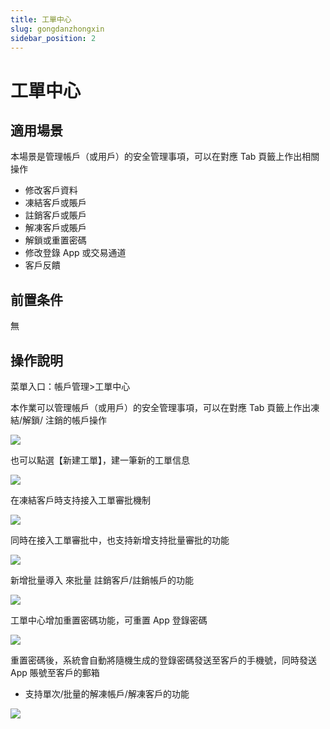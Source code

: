 ```yaml
---
title: 工單中心
slug: gongdanzhongxin
sidebar_position: 2
---
```



# 工單中心

## 適用場景

本場景是管理帳戶（或用戶）的安全管理事項，可以在對應 Tab 頁籤上作出相關操作

- 修改客戶資料
- 凍結客戶或賬戶
- 註銷客戶或賬戶
- 解凍客戶或賬戶
- 解鎖或重置密碼
- 修改登錄 App 或交易通道
- 客戶反饋

## 前置条件

無

## 操作說明

菜單入口：帳戶管理&gt;工單中心

本作業可以管理帳戶（或用戶）的安全管理事項，可以在對應 Tab 頁籤上作出凍結/解鎖/ 注銷的帳戶操作

<img src="/assets/YQCqbGyIQooFaIx3RBPcuG0Rndc.png"/>

也可以點選【新建工單】，建一筆新的工單信息

<img src="/assets/M0f7b6rfIoeHSuxTNnocNH8An8e.png"/>

在凍結客戶時支持接入工單審批機制

<img src="/assets/PTZlb1mgQoRLaDx5XvacZB0EnIb.png"/>

同時在接入工單審批中，也支持新增支持批量審批的功能

<img src="/assets/N6k2bgdWvo5fACxoJtTcYtFhnTC.png"/>

新增批量導入  來批量 註銷客戶/註銷帳戶的功能

<img src="/assets/EbAdbyBmFoyFWtxpfbScuMMknTf.png"/>

工單中心增加重置密碼功能，可重置 App 登錄密碼

<img src="/assets/ISEnb6soAo1x0mxyMRhcLnIrn3g.png"/>

重置密碼後，系統會自動將隨機生成的登錄密碼發送至客戶的手機號，同時發送 App 賬號至客戶的郵箱

-  支持單次/批量的解凍帳戶/解凍客戶的功能

<img src="/assets/RYCNbyg7ToFb7QxHPF1cPge5n9g.png"/>

